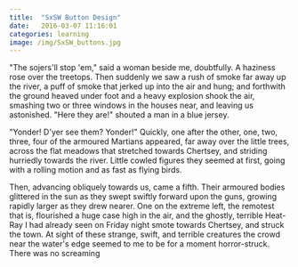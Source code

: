 ```yaml
---
title:  "SxSW Button Design"
date:   2016-03-07 11:16:01
categories: learning
image: /img/SxSW_buttons.jpg
---
```


"The sojers'll stop 'em," said a woman beside me, doubtfully.  A haziness rose over the treetops. Then suddenly we saw a rush of smoke far away up the river, a puff of smoke that jerked up into the air and hung; and forthwith the ground heaved under foot and a heavy explosion shook the air, smashing two or three windows in the houses near, and leaving us astonished. "Here they are!" shouted a man in a blue jersey.

"Yonder! D'yer see them?  Yonder!" Quickly, one after the other, one, two, three, four of the armoured Martians appeared, far away over the little trees, across the flat meadows that stretched towards Chertsey, and striding hurriedly towards the river.  Little cowled figures they seemed at first, going with a rolling motion and as fast as flying birds.

Then, advancing obliquely towards us, came a fifth.  Their armoured bodies glittered in the sun as they swept swiftly forward upon the guns, growing rapidly larger as they drew nearer.  One on the extreme left, the remotest that is, flourished a huge case high in the air, and the ghostly, terrible Heat-Ray I had already seen on Friday night smote towards Chertsey, and struck the town. At sight of these strange, swift, and terrible creatures the crowd near the water's edge seemed to me to be for a moment horror-struck. There was no screaming

